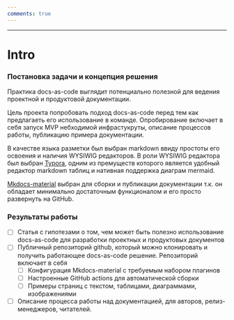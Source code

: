 ```yaml
---
comments: true
---
```




---

# Intro

### Постановка задачи и концепция решения

Практика docs-as-code выглядит потенциально полезной для ведения проектной и продуктовой документации. 

Цель проекта попробовать подход docs-as-code перед тем как предлагаеть его использование в команде. Опробирование  включает в себя запуск MVP небходимой инфрастукруты, описание процессов работы, публикацию примера документации.

В качестве языка разметки был выбран markdown ввиду простоты его освоения и наличия WYSIWIG редакторов. В роли WYSIWIG редактора был выбран  [Typora](https://typora.io), одним из премуществ которого является удобный редактор markdown таблиц и нативная поддержка диаграм mermaid.

[Mkdocs-material](https://squidfunk.github.io/mkdocs-material/) выбран для сборки и публикации документации т.к. он обладает минимально достаточным функционалом и его просто развернуть на GitHub. 

### Результаты работы

- [ ] Статья с гипотезами о том, чем может быть полезно использование docs-as-code для разработки проектных и продуктовых документов
- [ ] Публичный репозиторий github, который можно клонировать и получить работающее docs-as-code решение. Репозиторий включает в себя
    - [ ] Конфигурация Mkdocs-material с требуемым набором плагинов
    - [ ] Настроенные GitHub actions для автоматической сборки
    - [ ] Примеры страниц с текстом, таблицами, диаграммами, изображениями
- [ ] Описание процесса работы над документацией, для авторов, релиз-менеджеров, читателей.
